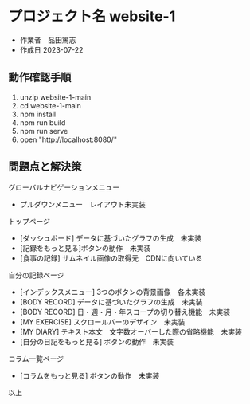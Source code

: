 # プロジェクト名 website-1
- 作業者　品田篤志
- 作成日 2023-07-22

## 動作確認手順
1. unzip website-1-main
2. cd website-1-main
3. npm install
4. npm run build
5. npm run serve
6. open "http://localhost:8080/"

## 問題点と解決策

グローバルナビゲーションメニュー
- プルダウンメニュー　レイアウト未実装

トップページ
- [ダッシュボード] データに基づいたグラフの生成　未実装
- [記録をもっと見る]ボタンの動作　未実装
- [食事の記録] サムネイル画像の取得元　CDNに向いている

自分の記録ページ
- [インデックスメニュー] 3つのボタンの背景画像　各未実装
- [BODY RECORD] データに基づいたグラフの生成　未実装
- [BODY RECORD] 日・週・月・年スコープの切り替え機能　未実装
- [MY EXERCISE] スクロールバーのデザイン　未実装
- [MY DIARY] テキスト本文　文字数オーバーした際の省略機能　未実装
- [自分の日記をもっと見る] ボタンの動作　未実装

コラム一覧ページ
- [コラムをもっと見る] ボタンの動作　未実装

以上

